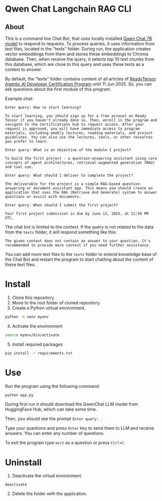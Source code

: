# Qwen Chat Langchain RAG CLI

## About

This is a command line Chat Bot, that uses locally installed [Qwen Chat 7B model](https://huggingface.co/Qwen/Qwen-7B-Chat) to respond to requests. To process queries, it uses information from text files, located in the "texts" folder. During run, the application creates vector embeddings from them and stores these embeddings to Chroma database. Then, when receive the query, it selects top 10 text chunks from this database, which are close to this query and uses these texts as a context to answer.

By default, the "texts" folder contains content of all articles of [ReadyTensor Agentic AI Developer Certification Program]() until 11 Jun 2025. So, you can ask questions about the first module of this program.

Example chat:

```
Enter query: How to start learning?

To start learning, you should sign up for a free account on Ready Tensor if you haven't already done so. Then, enroll in the program and navigate to the Certifications hub to request access. After your request is approved, you will have immediate access to program materials, including weekly lectures, reading materials, and project guidelines. You can also use the lectures, tools, or other resources you prefer to learn.

Enter query: What is an objective of the module 1 project?

To build the first project - a question-answering assistant using core concepts of agent architectures, retrieval-augmented generation (RAG) and tool use.

Enter query: What should I deliver to complete the project?

The deliverable for the project is a simple RAG-based question-answering or document-assistant app. This means you should create an application that uses the RAG (Retrieve And Generate) system to answer questions or assist with documents.

Enter query: When should I submit the first project?

Your first project submission is due by June 13, 2025, at 11:59 PM UTC.
```

The chat bot is limited to the context. If the query is not related to the data from the `texts` folder, it will respond something like this: 

```
The given context does not contain an answer to your question. It's recommended to provide more context if you need further assistance.
```

You can add more text files to the `texts` folder to extend knowledge base of the Chat Bot and restart the program to start chatting about the content of these text files.

# Install

1. Clone this repository.
2. Move to the root folder of cloned repository.
3. Create a Python virtual environment.

```bash
python -m venv myenv
```

4. Activate the environment

```bash
source myenv/bin/activate
```

5. Install required packages

```bash
pip install -r requirements.txt

```

# Use

Run the program using the following command:

```bash
python app.py
```

During first run it should download the QwenChat LLM model from HuggingFace Hub, which can take some time.

Then, you should see the prompt `Enter query: `.

Type your questions and press `Enter` key to send them to LLM and receive answers. You can enter any number of questions.

To exit the program type `exit` as a question or press `Ctrl+C`.

# Uninstall

1. Deactivate the virtual environment.

```
deactivate
```

2. Delete the folder with the application.